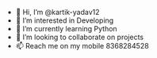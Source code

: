 - 👋 Hi, I’m @kartik-yadav12
- 👀 I’m interested in Developing
- 🌱 I’m currently learning Python
- 💞️ I’m looking to collaborate on projects
- 📫 Reach me on my mobile 8368284528

<!---
kartik-yadav12/kartik-yadav12 is a ✨ special ✨ repository because its `README.md` (this file) appears on your GitHub profile.
You can click the Preview link to take a look at your changes.
--->
